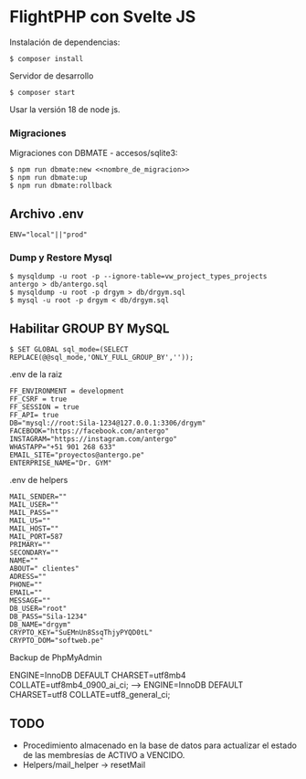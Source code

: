 # FlightPHP con Svelte JS

Instalación de dependencias:

    $ composer install

Servidor de desarrollo

    $ composer start

Usar la versión 18 de node js.

### Migraciones

Migraciones con DBMATE - accesos/sqlite3:

    $ npm run dbmate:new <<nombre_de_migracion>>
    $ npm run dbmate:up
    $ npm run dbmate:rollback

## Archivo .env

    ENV="local"||"prod"

### Dump y Restore Mysql

    $ mysqldump -u root -p --ignore-table=vw_project_types_projects antergo > db/antergo.sql
    $ mysqldump -u root -p drgym > db/drgym.sql
    $ mysql -u root -p drgym < db/drgym.sql

## Habilitar GROUP BY MySQL

    $ SET GLOBAL sql_mode=(SELECT REPLACE(@@sql_mode,'ONLY_FULL_GROUP_BY',''));

.env de la raiz

```
FF_ENVIRONMENT = development
FF_CSRF = true
FF_SESSION = true
FF_API= true
DB="mysql://root:Sila-1234@127.0.0.1:3306/drgym"
FACEBOOK="https://facebook.com/antergo"
INSTAGRAM="https://instagram.com/antergo"
WHASTAPP="+51 901 268 633"
EMAIL_SITE="proyectos@antergo.pe"
ENTERPRISE_NAME="Dr. GYM"
```

.env de helpers

```
MAIL_SENDER=""
MAIL_USER=""
MAIL_PASS=""
MAIL_US=""
MAIL_HOST=""
MAIL_PORT=587
PRIMARY=""
SECONDARY=""
NAME=""
ABOUT=" clientes"
ADRESS=""
PHONE=""
EMAIL=""
MESSAGE=""
DB_USER="root"
DB_PASS="Sila-1234"
DB_NAME="drgym"
CRYPTO_KEY="SuEMnUn8SsqThjyPYQD0tL"
CRYPTO_DOM="softweb.pe"
```

Backup de PhpMyAdmin

ENGINE=InnoDB DEFAULT CHARSET=utf8mb4 COLLATE=utf8mb4_0900_ai_ci; --> ENGINE=InnoDB DEFAULT CHARSET=utf8 COLLATE=utf8_general_ci;

## TODO

+ Procedimiento almacenado en la base de datos para actualizar el estado de las membresías de ACTIVO a VENCIDO.
+ Helpers/mail_helper -> resetMail